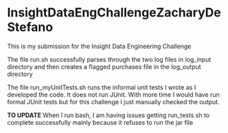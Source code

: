 # InsightDataEngChallengeZacharyDeStefano

This is my submission for the Insight Data Engineering Challenge

The file run.sh successfully parses through the two log files in log_input directory
	and then creates a flagged purchases file in the log_output directory
	
The file run_myUnitTests.sh runs the informal unit tests I wrote as I developed 
	the code. It does not run JUnit. With more time I would have run formal JUnit tests
	but for this challenge I just manually checked the output. 
	
**TO UPDATE** 
When I run bash, I am having issues getting run_tests.sh to complete successfully
	mainly because it refuses to run the jar file